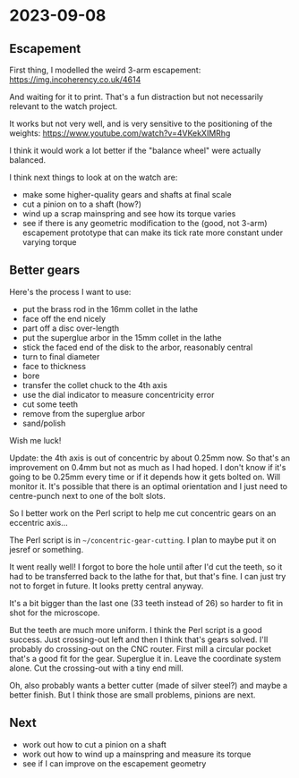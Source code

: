 # 2023-09-08

## Escapement

First thing, I modelled the weird 3-arm escapement: https://img.incoherency.co.uk/4614

And waiting for it to print. That's a fun distraction but not necessarily relevant to the watch project.

It works but not very well, and is very sensitive to the positioning of the weights: https://www.youtube.com/watch?v=4VKekXIMRhg

I think it would work a lot better if the "balance wheel" were actually balanced.

I think next things to look at on the watch are:

 * make some higher-quality gears and shafts at final scale
 * cut a pinion on to a shaft (how?)
 * wind up a scrap mainspring and see how its torque varies
 * see if there is any geometric modification to the (good, not 3-arm) escapement prototype that can make its tick rate more constant under varying torque

## Better gears

Here's the process I want to use:

 * put the brass rod in the 16mm collet in the lathe
 * face off the end nicely
 * part off a disc over-length
 * put the superglue arbor in the 15mm collet in the lathe
 * stick the faced end of the disk to the arbor, reasonably central
 * turn to final diameter
 * face to thickness
 * bore
 * transfer the collet chuck to the 4th axis
 * use the dial indicator to measure concentricity error
 * cut some teeth
 * remove from the superglue arbor
 * sand/polish

Wish me luck!

Update: the 4th axis is out of concentric by about 0.25mm now. So that's an improvement on 0.4mm but not as much as I
had hoped. I don't know if it's going to be 0.25mm every time or if it depends how it gets bolted on.
Will monitor it. It's possible that there is an optimal orientation and I just need to centre-punch next to one
of the bolt slots.

So I better work on the Perl script to help me cut concentric gears on an eccentric axis...

The Perl script is in `~/concentric-gear-cutting`. I plan to maybe put it on jesref or something.

It went really well! I forgot to bore the hole until after I'd cut the teeth, so it had to be transferred back to the
lathe for that, but that's fine. I can just try not to forget in future. It looks pretty central anyway.

It's a bit bigger than the last one (33 teeth instead of 26) so harder to fit in shot for the microscope.

But the teeth are much more uniform. I think the Perl script is a good success. Just crossing-out left
and then I think that's gears solved. I'll probably do crossing-out on the CNC router. First mill a circular pocket
that's a good fit for the gear. Superglue it in. Leave the coordinate system alone. Cut the crossing-out with a tiny
end mill.

Oh, also probably wants a better cutter (made of silver steel?) and maybe a better finish. But I think those are
small problems, pinions are next.

## Next

* work out how to cut a pinion on a shaft
* work out how to wind up a mainspring and measure its torque
* see if I can improve on the escapement geometry
